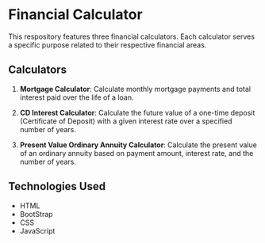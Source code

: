 # Financial Calculator

This respository features three financial calculators. Each calculator serves a specific purpose related to their respective financial areas.

## Calculators

1. **Mortgage Calculator**: Calculate monthly mortgage payments and total interest paid over the life of a loan.

2. **CD Interest Calculator**: Calculate the future value of a one-time deposit (Certificate of Deposit) with a given interest rate over a specified number of years.

3. **Present Value Ordinary Annuity Calculator**: Calculate the present value of an ordinary annuity based on payment amount, interest rate, and the number of years.

## Technologies Used

  - HTML
  - BootStrap
  - CSS
  - JavaScript